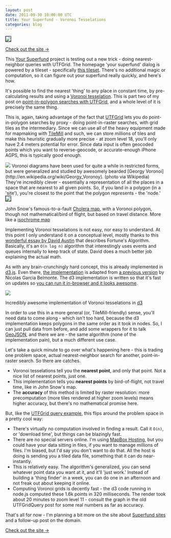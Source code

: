 ```yaml
---
layout: post
date: 2011-09-30 10:00:00 UTC
title: Your Superfund - Voronoi Tesselations
categories: blog
---
```


<a href='http://macwright.org/superfund/'><img src='http://farm7.static.flickr.com/6151/6196658297_de651315fd_o.png' style='border:1px solid #000;' /></a>


<div class='link-block'>
  <a href='http://macwright.org/superfund/'>Check out the site →</a>
</div>

This [Your Superfund](http://macwright.org/superfund/) project is testing
out a new trick - doing nearest-neighbor queries with UTFGrid. The homepage
'your superfund' dialog is powered by a tileset - specifically
[this tileset](http://tiles.mapbox.com/tmcw/map/superfundvoronoi). There's
no additional magic or computation, so it can figure out your superfund
really quickly, and here's how.

It's possible to find the nearest 'thing' to any place in constant time, by
pre-calculating results and using a
[Voronoi tesselation](http://en.wikipedia.org/wiki/Voronoi_diagram). This is
part two of my post on
[point-in-polygon searches with UTFGrid](http://macwright.org/2011/08/10/fast-hacky-queries-with-utfgrid.html),
and a whole level of it is precisely the same thing.

This is, again, taking advantage of the fact that [UTFGrid](http://ds.io/pRiTr0)
lets you do point-in-polygon searches by proxy - doing point-in-raster searches,
with grid tiles as the intermediary. Since we can use all of the heavy equipment
made for mapmaking with [TileMill](http://tilemill.com) and such, we can store
millions of tiles and make this heuristic gradually more precise -
at zoom level 18, you'll only have 2.4 meters potential for error. Since data
input is often geocoded points which you want to reverse-geocode, or accurate-enough
iPhone AGPS, this is typically good enough.

<img class='inset-right' src='http://upload.wikimedia.org/wikipedia/en/thumb/1/12/Voronoy.jpg/90px-Voronoy.jpg' />
Voronoi diagrams have been used for quite a while in restricted forms, but were
generalized and studied by awesomely bearded
[Georgy Voronoi](http://en.wikipedia.org/wiki/Georgy_Voronoy). (photo via
Wikipedia) They're incredibly clever - essentially a representation of
all the places in a space that are nearest to all given points. So, if
you land in a polygon (in a 'site'), you're closest to the point that the polygon
represents - the 'node.'

<img src='http://farm7.static.flickr.com/6179/6196658237_aecc045b99_o.png' style='border:1px solid #000;' />

<span class='image-credit'>John Snow's famous-to-a-fault <a href='http://en.wikipedia.org/wiki/1854_Broad_Street_cholera_outbreak'>Cholera map</a>, with a Voronoi polygon, though not mathematical/bird of flight, but based on travel distance. More like a [isochrome map](http://en.wikipedia.org/wiki/Tautochrone_curve)</span>

Implementing Voronoi tesselations is not easy, nor easy to understand.
At this point I only understand it on a conceptual level, mostly thanks
to this [wonderful essay by David Austin](http://www.ams.org/samplings/feature-column/fcarc-voronoi)
that describes Fortune's Algorithm. Basically, it's an `O(n log n)` algorithm
that interestingly uses events and queues internally to keep track of
state. David does a much better job explaining the actual math.

As with any brain-crunchingly hard concept, this is already implemented
in [d3.js](http://mbostock.github.com/d3/). Even there, [the implementation](http://ds.io/pUBhLO) is
adapted from [a previous version](http://ds.io/r2SY7p) by Nicolas Garcia Belmonte.
The d3 implementation is written so that it's fast on updates so
[you can run it in-browser and it looks awesome](http://mbostock.github.com/d3/ex/voronoi.html).

<a href='http://mbostock.github.com/d3/ex/voronoi.html'><img src='http://farm7.static.flickr.com/6158/6196658273_d6300d44ca_o.png' /></a>

<span class='image-credit'>Incredibly awesome implementation of Voronoi tesselations in [d3](http://github.com/mbostock/d3)</span>

In order to use this in a more general (or, TileMill-friendly) sense, you'll
need data to come along - which isn't too hard, because the d3 implementation
keeps polygons in the same order as it took in nodes. So, I can just pull
data from before, and add some wrappers for it to talk [GeoJSON](http://geojson.org/),
and there we are - the same algorithm (none of the implementation pain),
but a much different use case.

Let's take a quick minute to go over what's happening here - this is trading one problem
space, actual nearest-neighbor search for another, point-in-raster search. So there
are catches.

* Voronoi tesselations tell you the **nearest point**, and only that point. Not a nice
  list of nearest points, just one.
* This implementation tells you **nearest points** by bird-of-flight, not travel time,
  like in John Snow's map.
* The **accuracy** of this method is limited by raster resolution: more precomputation
  (more tiles rendered at higher zoom levels) means higher accuracy, but there's no
  mathematical promise here.

But, like the [UTFGrid query example](http://macwright.org/2011/08/10/fast-hacky-queries-with-utfgrid.html),
this flips around the problem space in a pretty cool way:

* There's virtually no computation involved in finding a result. Call it `O(n)`, or
  'download time', but things can be blazingly fast.
* There are no special servers online. I'm using
  [MapBox Hosting](http://mapbox.com/tilestream/), but you could have your data sitting
  in files, if you want to manage millions of files. I'm biased, but I'd say
  you don't want to do that. All the host is doing is sending you a tiled
  data file, something that it can do near-instantly.
* This is relatively easy. The algorithm's generalized, you can send whatever
  point data you want at it, and it'll 'just work.' Instead of building a
  'thing finder' in a week, you can do one in an afternoon and not freak out
  about keeping it online.
* Computing Voronoi grids is decently fast - the d3 code running in node.js
  computed these 1.6k points in 320 milliseconds. The render took about 20
  minutes to zoom level 11 - consult the graph in the old UTFGridQuery post
  for some real numbers as far as accuracy.

That's all for now - I'm planning a bit more on the site about
<a href='http://en.wikipedia.org/wiki/Superfund_(environmental_law)'>Superfund sites</a> and a follow-up post on the domain.

<div class='link-block'>
  <a href='http://macwright.org/superfund/'>Check out the site →</a>
</div>
